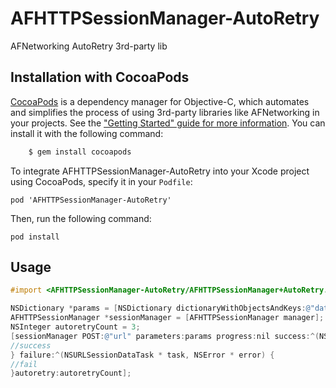 # AFHTTPSessionManager-AutoRetry
AFNetworking AutoRetry 3rd-party lib
## Installation with CocoaPods
[CocoaPods](http://cocoapods.org) is a dependency manager for Objective-C, which automates and simplifies the process of using 3rd-party libraries like AFNetworking in your projects. See the ["Getting Started" guide for more information](https://github.com/AFNetworking/AFNetworking/wiki/Getting-Started-with-AFNetworking). You can install it with the following command:

```bash
    $ gem install cocoapods
```

To integrate AFHTTPSessionManager-AutoRetry into your Xcode project using CocoaPods, specify it in your `Podfile`:

    pod 'AFHTTPSessionManager-AutoRetry'

Then, run the following command:

    pod install
    
## Usage
```objective-c
#import <AFHTTPSessionManager-AutoRetry/AFHTTPSessionManager+AutoRetry.h>
```
```objective-c
NSDictionary *params = [NSDictionary dictionaryWithObjectsAndKeys:@"data",@"key", nil];
AFHTTPSessionManager *sessionManager = [AFHTTPSessionManager manager];
NSInteger autoretryCount = 3;
[sessionManager POST:@"url" parameters:params progress:nil success:^(NSURLSessionDataTask * task, id responseObject) {
//success
} failure:^(NSURLSessionDataTask * task, NSError * error) {
//fail
}autoretry:autoretryCount];
```

